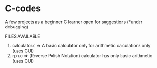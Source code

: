 # C-codes
A few projects as a beginner C learner
open for suggestions 
(*under debugging)


FILES AVAILABLE 
  1. calculator.c => A basic calculator only for arithmetic calculations only (uses CUI) 
  2. rpn.c => (Reverse Polish Notation) calculator has only basic arithmetic (uses CUI)
